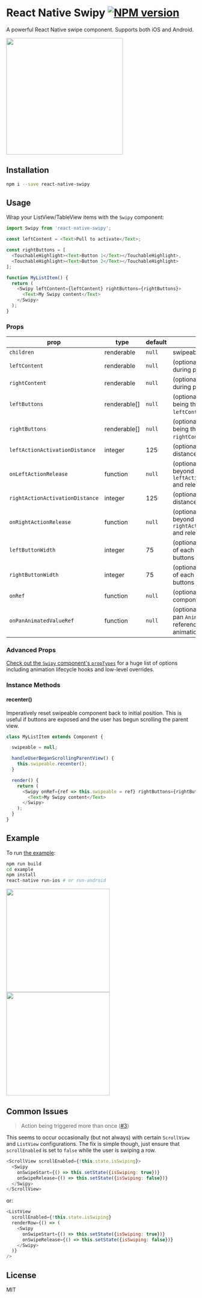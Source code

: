 # React Native Swipy [![NPM version][npm-image]][npm-url]

A powerful React Native swipe component.  Supports both iOS and Android.

<img src="https://raw.githubusercontent.com/giopunt/react-native-swipy/master/demo.gif" width="310">

## Installation

```sh
npm i --save react-native-swipy
```

## Usage

Wrap your ListView/TableView items with the `Swipy` component:

```javascript
import Swipy from 'react-native-swipy';

const leftContent = <Text>Pull to activate</Text>;

const rightButtons = [
  <TouchableHighlight><Text>Button 1</Text></TouchableHighlight>,
  <TouchableHighlight><Text>Button 2</Text></TouchableHighlight>
];

function MyListItem() {
  return (
    <Swipy leftContent={leftContent} rightButtons={rightButtons}>
      <Text>My Swipy content</Text>
    </Swipy>
  );
}
```

### Props

| prop                            | type         | default | description                                                                               |
|---------------------------------|--------------|---------|-------------------------------------------------------------------------------------------|
| `children`                      | renderable   | `null`  | swipeable content                                                                         |
| `leftContent`                   | renderable   | `null`  | (optional) left content visible during pull action                                        |
| `rightContent`                  | renderable   | `null`  | (optional) right content visible during pull action                                       |
| `leftButtons`                   | renderable[] | `null`  | (optional) array of buttons, first being the innermost; ignored if `leftContent` present  |
| `rightButtons`                  | renderable[] | `null`  | (optional) array of buttons, first being the innermost; ignored if `rightContent` present |
| `leftActionActivationDistance`  | integer      | 125     | (optional) minimum swipe distance to activate left action                                 |
| `onLeftActionRelease`           | function     | `null`  | (optional) user has swiped beyond `leftActionActivationDistance` and released             |
| `rightActionActivationDistance` | integer      | 125     | (optional) minimum swipe distance to activate right action                                |
| `onRightActionRelease`          | function     | `null`  | (optional) user has swiped beyond `rightActionActivationDistance` and released            |
| `leftButtonWidth`               | integer      | 75      | (optional) resting visible peek of each left button after buttons are swiped open         |
| `rightButtonWidth`              | integer      | 75      | (optional) resting visible peek of each right button after buttons are swiped open        |
| `onRef`                         | function     | `null`  | (optional) receive swipeable component instance reference                                 |
| `onPanAnimatedValueRef`         | function     | `null`  | (optional) receive swipeable pan `Animated.ValueXY` reference for upstream animations     |

### Advanced Props

[Check out the `Swipy` component's `propTypes`](https://github.com/giopunt/react-native-swipy/blob/master/src/index.js#L14) for a huge list of options including animation lifecycle hooks and low-level overrides.

### Instance Methods

#### recenter()

Imperatively reset swipeable component back to initial position.  This is useful if buttons are exposed and the user has begun scrolling the parent view.

```javascript
class MyListItem extends Component {

  swipeable = null;

  handleUserBeganScrollingParentView() {
    this.swipeable.recenter();
  }

  render() {
    return (
      <Swipy onRef={ref => this.swipeable = ref} rightButtons={rightButtons}>
        <Text>My Swipy content</Text>
      </Swipy>
    );
  }
}
```

## Example

To run [the example](https://github.com/giopunt/react-native-swipy/blob/master/example/swipeable-example.js):

```sh
npm run build
cd example
npm install
react-native run-ios # or run-android
```

<img src="https://raw.githubusercontent.com/giopunt/react-native-swipy/master/example/example.ios.gif" width="275"> <img src="https://raw.githubusercontent.com/giopunt/react-native-swipy/master/example/example.android.gif" width="275">

## Common Issues

> Action being triggered more than once ([#3](https://github.com/giopunt/react-native-swipy/issues/3))

This seems to occur occasionally (but not always) with certain `ScrollView` and `ListView` configurations.  The fix is simple though, just ensure that `scrollEnabled` is set to `false` while the user is swiping a row.

```js
<ScrollView scrollEnabled={!this.state.isSwiping}>
  <Swipy
    onSwipeStart={() => this.setState({isSwiping: true})}
    onSwipeRelease={() => this.setState({isSwiping: false})}
  </Swipy>
</ScrollView>
```
or:
```js
<ListView
  scrollEnabled={!this.state.isSwiping}
  renderRow={() => (
    <Swipy
      onSwipeStart={() => this.setState({isSwiping: true})}
      onSwipeRelease={() => this.setState({isSwiping: false})}
    </Swipy>
  )}
/>
```

## License

MIT

[npm-image]: https://badge.fury.io/js/react-native-swipy.svg
[npm-url]: https://npmjs.org/package/react-native-swipy

